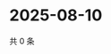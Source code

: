 # 2025-08-10

共 0 条

<!-- BEGIN ZHIHUQUESTIONS -->
<!-- 最后更新时间 Sun Aug 10 2025 17:11:52 GMT+0800 (China Standard Time) -->

<!-- END ZHIHUQUESTIONS -->
